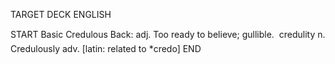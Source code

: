 TARGET DECK
ENGLISH

START
Basic
Credulous
Back: adj. Too ready to believe; gullible.  credulity n. Credulously adv. [latin: related to *credo]
END
